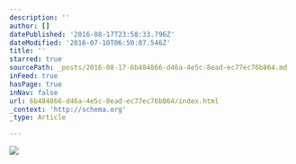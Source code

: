 ```yaml
---
description: ''
author: []
datePublished: '2016-08-17T23:58:33.796Z'
dateModified: '2016-07-10T06:50:07.546Z'
title: ''
starred: true
sourcePath: _posts/2016-08-17-6b484866-d46a-4e5c-8ead-ec77ec76b864.md
inFeed: true
hasPage: true
inNav: false
url: 6b484866-d46a-4e5c-8ead-ec77ec76b864/index.html
_context: 'http://schema.org'
_type: Article

---
```

![](https://the-grid-user-content.s3-us-west-2.amazonaws.com/fe113f28-70a9-4788-94a2-d21cff580fda.jpg)